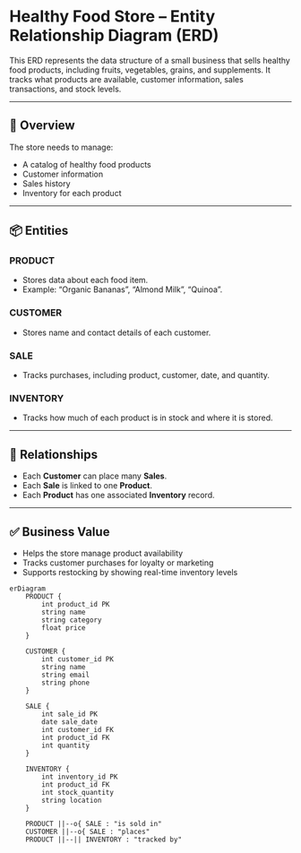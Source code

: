 # Healthy Food Store – Entity Relationship Diagram (ERD)

This ERD represents the data structure of a small business that sells healthy food products, including fruits, vegetables, 
grains, and supplements. It tracks what products are available, customer information, sales transactions, and stock levels.

---

## 🥦 Overview

The store needs to manage:
- A catalog of healthy food products
- Customer information
- Sales history
- Inventory for each product

---

## 📦 Entities

### **PRODUCT**
- Stores data about each food item.
- Example: “Organic Bananas”, “Almond Milk”, “Quinoa”.

### **CUSTOMER**
- Stores name and contact details of each customer.

### **SALE**
- Tracks purchases, including product, customer, date, and quantity.

### **INVENTORY**
- Tracks how much of each product is in stock and where it is stored.

---

## 🔗 Relationships

- Each **Customer** can place many **Sales**.
- Each **Sale** is linked to one **Product**.
- Each **Product** has one associated **Inventory** record.

---

## ✅ Business Value

- Helps the store manage product availability
- Tracks customer purchases for loyalty or marketing
- Supports restocking by showing real-time inventory levels

```mermaid
erDiagram
    PRODUCT {
        int product_id PK
        string name
        string category
        float price
    }

    CUSTOMER {
        int customer_id PK
        string name
        string email
        string phone
    }

    SALE {
        int sale_id PK
        date sale_date
        int customer_id FK
        int product_id FK
        int quantity
    }

    INVENTORY {
        int inventory_id PK
        int product_id FK
        int stock_quantity
        string location
    }

    PRODUCT ||--o{ SALE : "is sold in"
    CUSTOMER ||--o{ SALE : "places"
    PRODUCT ||--|| INVENTORY : "tracked by"
```
